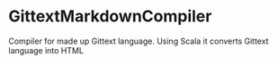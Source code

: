 # GittextMarkdownCompiler
Compiler for made up Gittext language.  Using Scala it converts Gittext language into HTML
